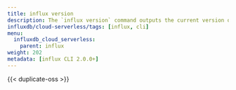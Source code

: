 ```yaml
---
title: influx version
description: The `influx version` command outputs the current version of the influx command line interface (CLI).
influxdb/cloud-serverless/tags: [influx, cli]
menu:
  influxdb_cloud_serverless:
    parent: influx
weight: 202
metadata: [influx CLI 2.0.0+]
---
```


{{< duplicate-oss >}}